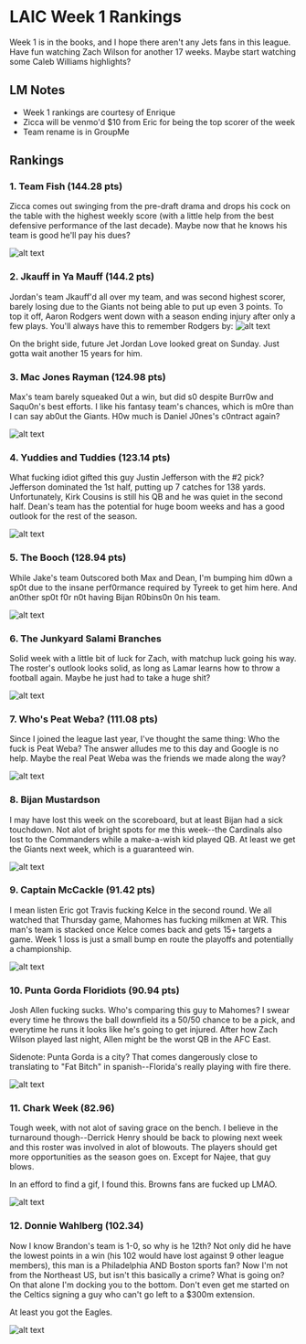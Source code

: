 # LAIC Week 1 Rankings


Week 1 is in the books, and I hope there aren't any Jets fans in this league. Have fun watching Zach Wilson for another 17 weeks.  Maybe start watching some Caleb Williams highlights?

 
## **LM Notes**

- Week 1 rankings are courtesy of Enrique
- Zicca will be venmo'd $10 from Eric for being the top scorer of the week
- Team rename is in GroupMe

## Rankings

### 1. Team Fish (144.28 pts)
Zicca comes out swinging from the pre-draft drama and drops his cock on the table with the highest weekly score (with a little help from the best defensive performance of the last decade). Maybe now that he knows his team is good he'll pay his dues?

![alt text](https://media.tenor.com/Myt7viKzaJkAAAAC/bring-money-bring-me-the-money.gif)



### 2. Jkauff in Ya Mauff (144.2 pts)
Jordan's team Jkauff'd all over my team, and was second highest scorer, barely losing due to the Giants not being able to put up even 3 points. To top it off, Aaron Rodgers went down with a season ending injury after only a few plays. You'll always have this to remember Rodgers by: 
![alt text](https://a.espncdn.com/combiner/i?img=%2Fmedia%2Fmotion%2Ffastclipper%2F2023%2F0911%2Fevc_NFL_20230911_no_event_name_8405d777_5bf8_429d_ad84_32a0fcaab5ad_4821%2Fevc_NFL_20230911_no_event_name_8405d777_5bf8_429d_ad84_32a0fcaab5ad_4821.jpg)

On the bright side, future Jet Jordan Love looked great on Sunday. Just gotta wait another 15 years for him.



### 3. Mac Jones Rayman (124.98 pts)
Max's team barely squeaked 0ut a win, but did s0 despite Burr0w and Saqu0n's best efforts. I like his fantasy team's chances, which is m0re than I can say ab0ut the Giants. H0w much is Daniel J0nes's c0ntract again?

![alt text](https://media0.giphy.com/media/lGbz7CsaCj4Tm/giphy.gif)




### 4. Yuddies and Tuddies (123.14 pts)
What fucking idiot gifted this guy Justin Jefferson with the #2 pick? Jefferson dominated the 1st half, putting up 7 catches for 138 yards. Unfortunately, Kirk Cousins is still his QB and he was quiet in the second half. Dean's team has the potential for huge boom weeks and has a good outlook for the rest of the season.

![alt text](https://www.totalprosports.com/wp-content/uploads/2023/09/justin-jeff-enh-1024x563.jpg)




### 5. The Booch (128.94 pts)
While Jake's team 0utscored both Max and Dean, I'm bumping him d0wn a sp0t due to the insane perf0rmance required by Tyreek to get him here.  And an0ther sp0t f0r n0t having Bijan R0bins0n 0n his team.

![alt text](https://i.imgur.com/yDZ16Zm.png)



### 6. The Junkyard Salami Branches
Solid week with a little bit of luck for Zach, with matchup luck going his way. The roster's outlook looks solid, as long as Lamar learns how to throw a football again.  Maybe he just had to take a huge shit?

![alt text](https://media.tenor.com/a2zeGRtOEgwAAAAd/lamar-jackson.gif)




### 7. Who's Peat Weba? (111.08 pts)
Since I joined the league last year, I've thought the same thing: Who the fuck is Peat Weba? The answer alludes me to this day and Google is no help. Maybe the real Peat Weba was the friends we made along the way?

![alt text](https://media.giphy.com/media/uvbtV2YtKV4bcJPdCG/giphy.gif)


### 8. Bijan Mustardson
I may have lost this week on the scoreboard, but at least Bijan had a sick touchdown.  Not alot of bright spots for me this week--the Cardinals also lost to the Commanders while a make-a-wish kid played QB. At least we get the Giants next week, which is a guaranteed win.

![alt text](https://media2.giphy.com/media/v1.Y2lkPTc5MGI3NjExbGZkaHprbDlpY3gwZjRrZWMwaGNrbmczdHZ0N3d6cGRteDU2ZGxhYyZlcD12MV9pbnRlcm5hbF9naWZfYnlfaWQmY3Q9Zw/65euSVSbzxnbHc1iAh/giphy.gif)

### 9. Captain McCackle (91.42 pts)

I mean listen Eric got Travis fucking Kelce in the second round. We all watched that Thursday game, Mahomes has fucking milkmen at WR. This man's team is stacked once Kelce comes back and gets 15+ targets a game.  Week 1 loss is just a small bump en route the playoffs and potentially a championship.

![alt text](https://pbs.twimg.com/ext_tw_video_thumb/1589368597301919744/pu/img/P3KyjeiqRB0AHj4Z.jpg:large)



### 10. Punta Gorda Floridiots (90.94 pts)

Josh Allen fucking sucks. Who's comparing this guy to Mahomes? I swear every time he throws the ball downfield its a 50/50 chance to be a pick, and everytime he runs it looks like he's going to get injured. After how Zach Wilson played last night, Allen might be the worst QB in the AFC East. 

Sidenote: Punta Gorda is a city?  That comes dangerously close to translating to "Fat Bitch" in spanish--Florida's really playing with fire there.

![alt text](https://media3.giphy.com/media/3McruKxflKTnKT7P8Q/giphy.gif)


### 11. Chark Week (82.96)

Tough week, with not alot of saving grace on the bench.  I believe in the turnaround though--Derrick Henry should be back to plowing next week and this roster was involved in alot of blowouts.  The players should get more opportunities as the season goes on. Except for Najee, that guy blows.

In an efford to find a gif, I found this. Browns fans are fucked up LMAO.

![alt text](https://phantom-marca.unidadeditorial.es/3111dc0b2561aa0775eb45cc740c5c00/resize/828/f/jpg/assets/multimedia/imagenes/2022/09/19/16635456363890.jpg)



### 12. Donnie Wahlberg (102.34)

Now I know Brandon's team is 1-0, so why is he 12th?  Not only did he have the lowest points in a win (his 102 would have lost against 9 other league members), this man is a Philadelphia AND Boston sports fan?  Now I'm not from the Northeast US, but isn't this basically a crime?  What is going on?  On that alone I'm docking you to the bottom.  Don't even get me started on the Celtics signing a guy who can't go left to a $300m extension.

At least you got the Eagles.

![alt text](https://media.tenor.com/jfmcKLYLoygAAAAd/jalen-hurts-fumble-jalen-hurts.gif)

